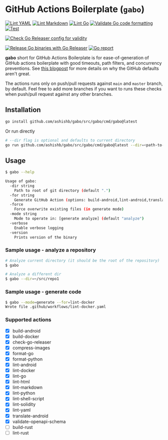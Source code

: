 # GitHub Actions Boilerplate (`gabo`)

[![Lint YAML](https://github.com/ashishb/gabo/actions/workflows/lint-yaml.yaml/badge.svg)](https://github.com/ashishb/gabo/actions/workflows/lint-yaml.yaml) [![Lint Markdown](https://github.com/ashishb/gabo/actions/workflows/lint-markdown.yaml/badge.svg)](https://github.com/ashishb/gabo/actions/workflows/lint-markdown.yaml)
[![Lint Go](https://github.com/ashishb/gabo/actions/workflows/lint-go.yaml/badge.svg)](https://github.com/ashishb/gabo/actions/workflows/lint-go.yaml) [![Validate Go code formatting](https://github.com/ashishb/gabo/actions/workflows/format-go.yaml/badge.svg)](https://github.com/ashishb/gabo/actions/workflows/format-go.yaml) [![Test](https://github.com/ashishb/gabo/actions/workflows/test-go.yaml/badge.svg)](https://github.com/ashishb/gabo/actions/workflows/test-go.yaml)

[![Check Go Releaser config for validity](https://github.com/ashishb/gabo/actions/workflows/check-goreleaser-config.yaml/badge.svg)](https://github.com/ashishb/gabo/actions/workflows/check-goreleaser-config.yaml)

[![Release Go binaries with Go Releaser](https://github.com/ashishb/gabo/actions/workflows/release-binary.yaml/badge.svg)](https://github.com/ashishb/gabo/actions/workflows/release-binary.yaml) [![Go report](https://img.shields.io/badge/go%20report-A+-brightgreen.svg?style=flat)](https://goreportcard.com/report/github.com/ashishb/gabo/src/gabo)

**gabo** short for GitHub Actions Boilerplate is for ease-of-generation of GitHub actions boilerplate with good timeouts, path filters, and concurrency preventions. See [this blogpost](https://ashishb.net/tech/common-pitfalls-of-github-actions/) for more details on why the GitHub defaults aren't great.

The actions runs only on push/pull requests against `main` and `master` branch, by default.
Feel free to add more branches if you want to runs these checks when push/pull request against any other branches.

## Installation

```bash
go install github.com/ashishb/gabo/src/gabo/cmd/gabo@latest
```

Or run directly

```bash
# --dir flag is optional and defaults to current directory
go run github.com/ashishb/gabo/src/gabo/cmd/gabo@latest --dir=<path-to-git-dir>
```

## Usage

```bash
$ gabo --help

Usage of gabo:
  -dir string
    Path to root of git directory (default ".")
  -for string
    Generate GitHub Action (options: build-android,lint-android,translate-android,compress-images,build-docker,lint-docker,format-go,lint-go,check-go-releaser,lint-html,lint-markdown,validate-openapi-schema,format-python,lint-python,lint-shell-script,lint-solidity,lint-yaml)
  -force
    Force overwrite existing files (in generate mode)
  -mode string
    Mode to operate in: [generate analyze] (default "analyze")
  -verbose
    Enable verbose logging
  -version
    Prints version of the binary
```

### Sample usage - analyze a repository

```bash
# Analyze current directory (it should be the root of the repository)
$ gabo

# Analyze a different dir
$ gabo --dir=~/src/repo1
```

### Sample usage - generate code

```bash
$ gabo --mode=generate --for=lint-docker
Wrote file .github/workflows/lint-docker.yaml
```

### Supported actions

- [x] build-android
- [x] build-docker
- [x] check-go-releaser
- [x] compress-images
- [x] format-go
- [x] format-python
- [x] lint-android
- [x] lint-docker
- [x] lint-go
- [x] lint-html
- [x] lint-markdown
- [x] lint-python
- [x] lint-shell-script
- [x] lint-solidity
- [x] lint-yaml
- [x] translate-android
- [x] validate-openapi-schema
- [ ] build-rust
- [ ] lint-rust
